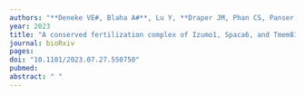 ```yaml
---
authors: "**Deneke VE#, Blaha A#**, Lu Y, **Draper JM, Phan CS, Panser K**, Schleiffer A, **Jacob L, Humer T**, Stejskal K, Krssakova G, Handler D, Kamoshita M, Vance TDR, Roitinger E, Lee JE, Ikawa M, **Pauli A#**"
year: 2023
title: "A conserved fertilization complex of Izumo1, Spaca6, and Tmem81 mediates sperm-egg interaction in vertebrates"
journal: bioRxiv
pages: 
doi: "10.1101/2023.07.27.550750"
pubmed: 
abstract: " "
---
```

